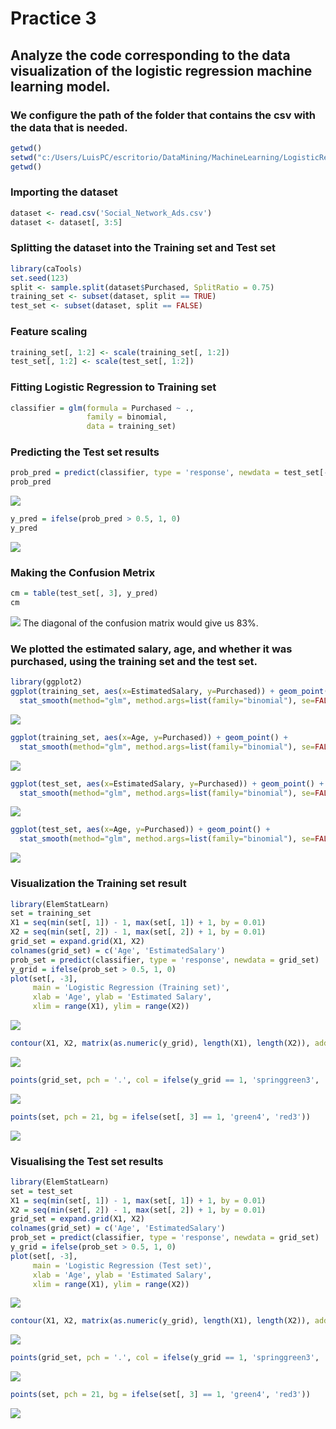 # Practice 3

## Analyze the code corresponding to the data visualization of the logistic regression machine learning model.

### We configure the path of the folder that contains the csv with the data that is needed.
```R
getwd()
setwd("c:/Users/LuisPC/escritorio/DataMining/MachineLearning/LogisticRegression")
getwd()
```

### Importing the dataset
```R
dataset <- read.csv('Social_Network_Ads.csv')
dataset <- dataset[, 3:5]
```

### Splitting the dataset into the Training set and Test set
```R
library(caTools)
set.seed(123)
split <- sample.split(dataset$Purchased, SplitRatio = 0.75)
training_set <- subset(dataset, split == TRUE)
test_set <- subset(dataset, split == FALSE)
```



### Feature scaling
```R
training_set[, 1:2] <- scale(training_set[, 1:2])
test_set[, 1:2] <- scale(test_set[, 1:2])
```



### Fitting Logistic Regression to Training set
```R
classifier = glm(formula = Purchased ~ .,
                 family = binomial,
                 data = training_set)
```

### Predicting the Test set results
```R
prob_pred = predict(classifier, type = 'response', newdata = test_set[-3])
prob_pred
```
![](https://github.com/Luis-Alonso18/Data_Mining/blob/practices/practice_3_Unit_3/pic1.jpg)


```R
y_pred = ifelse(prob_pred > 0.5, 1, 0)
y_pred
```
![](https://github.com/Luis-Alonso18/Data_Mining/blob/practices/practice_3_Unit_3/pic2.jpg)



### Making the Confusion Metrix
```R
cm = table(test_set[, 3], y_pred)
cm
```
![](https://github.com/Luis-Alonso18/Data_Mining/blob/practices/practice_3_Unit_3/pic3.jpg)
The diagonal of the confusion matrix would give us 83%.

### We plotted the estimated salary, age, and whether it was purchased, using the training set and the test set.
```R
library(ggplot2)
ggplot(training_set, aes(x=EstimatedSalary, y=Purchased)) + geom_point() + 
  stat_smooth(method="glm", method.args=list(family="binomial"), se=FALSE)
```
![](https://github.com/Luis-Alonso18/Data_Mining/blob/practices/practice_3_Unit_3/pic4.jpg)

```R
ggplot(training_set, aes(x=Age, y=Purchased)) + geom_point() + 
  stat_smooth(method="glm", method.args=list(family="binomial"), se=FALSE)
```
![](https://github.com/Luis-Alonso18/Data_Mining/blob/practices/practice_3_Unit_3/pic5.jpg)

```R
ggplot(test_set, aes(x=EstimatedSalary, y=Purchased)) + geom_point() + 
  stat_smooth(method="glm", method.args=list(family="binomial"), se=FALSE)
```
![](https://github.com/Luis-Alonso18/Data_Mining/blob/practices/practice_3_Unit_3/pic6.jpg)

```R
ggplot(test_set, aes(x=Age, y=Purchased)) + geom_point() + 
  stat_smooth(method="glm", method.args=list(family="binomial"), se=FALSE)
```
![](https://github.com/Luis-Alonso18/Data_Mining/blob/practices/practice_3_Unit_3/pic7.jpg)



### Visualization the Training set result
```R
library(ElemStatLearn)
set = training_set
X1 = seq(min(set[, 1]) - 1, max(set[, 1]) + 1, by = 0.01)
X2 = seq(min(set[, 2]) - 1, max(set[, 2]) + 1, by = 0.01)
grid_set = expand.grid(X1, X2)
colnames(grid_set) = c('Age', 'EstimatedSalary')
prob_set = predict(classifier, type = 'response', newdata = grid_set)
y_grid = ifelse(prob_set > 0.5, 1, 0)
plot(set[, -3],
     main = 'Logistic Regression (Training set)',
     xlab = 'Age', ylab = 'Estimated Salary',
     xlim = range(X1), ylim = range(X2))
```
![](https://github.com/Luis-Alonso18/Data_Mining/blob/practices/practice_3_Unit_3/pic8.jpg)

```R
contour(X1, X2, matrix(as.numeric(y_grid), length(X1), length(X2)), add = TRUE)
```
![](https://github.com/Luis-Alonso18/Data_Mining/blob/practices/practice_3_Unit_3/pic9.jpg)

```R
points(grid_set, pch = '.', col = ifelse(y_grid == 1, 'springgreen3', 'tomato'))
```
![](https://github.com/Luis-Alonso18/Data_Mining/blob/practices/practice_3_Unit_3/pic10.jpg)

```R
points(set, pch = 21, bg = ifelse(set[, 3] == 1, 'green4', 'red3'))
```
![](https://github.com/Luis-Alonso18/Data_Mining/blob/practices/practice_3_Unit_3/pic11.jpg)



### Visualising the Test set results
```R
library(ElemStatLearn)
set = test_set
X1 = seq(min(set[, 1]) - 1, max(set[, 1]) + 1, by = 0.01)
X2 = seq(min(set[, 2]) - 1, max(set[, 2]) + 1, by = 0.01)
grid_set = expand.grid(X1, X2)
colnames(grid_set) = c('Age', 'EstimatedSalary')
prob_set = predict(classifier, type = 'response', newdata = grid_set)
y_grid = ifelse(prob_set > 0.5, 1, 0)
plot(set[, -3],
     main = 'Logistic Regression (Test set)',
     xlab = 'Age', ylab = 'Estimated Salary',
     xlim = range(X1), ylim = range(X2))
```
![](https://github.com/Luis-Alonso18/Data_Mining/blob/practices/practice_3_Unit_3/pic12.jpg)

```R
contour(X1, X2, matrix(as.numeric(y_grid), length(X1), length(X2)), add = TRUE)
```
![](https://github.com/Luis-Alonso18/Data_Mining/blob/practices/practice_3_Unit_3/pic13.jpg)

```R
points(grid_set, pch = '.', col = ifelse(y_grid == 1, 'springgreen3', 'tomato'))
```
![](https://github.com/Luis-Alonso18/Data_Mining/blob/practices/practice_3_Unit_3/pic14.jpg)

```R
points(set, pch = 21, bg = ifelse(set[, 3] == 1, 'green4', 'red3'))
```
![](https://github.com/Luis-Alonso18/Data_Mining/blob/practices/practice_3_Unit_3/pic15.jpg)



